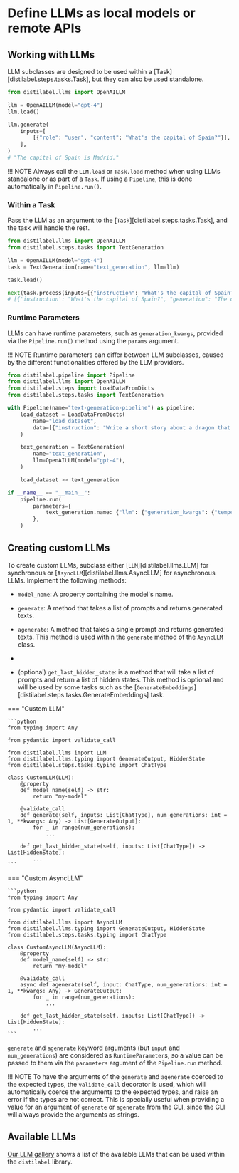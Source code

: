 # Define LLMs as local models or remote APIs

## Working with LLMs

LLM subclasses are designed to be used within a [Task][distilabel.steps.tasks.Task], but they can also be used standalone.

```python
from distilabel.llms import OpenAILLM

llm = OpenAILLM(model="gpt-4")
llm.load()

llm.generate(
    inputs=[
        [{"role": "user", "content": "What's the capital of Spain?"}],
    ],
)
# "The capital of Spain is Madrid."
```

!!! NOTE
    Always call the `LLM.load` or `Task.load` method when using LLMs standalone or as part of a `Task`. If using a `Pipeline`, this is done automatically in `Pipeline.run()`.

### Within a Task

Pass the LLM as an argument to the [`Task`][distilabel.steps.tasks.Task], and the task will handle the rest.

```python
from distilabel.llms import OpenAILLM
from distilabel.steps.tasks import TextGeneration

llm = OpenAILLM(model="gpt-4")
task = TextGeneration(name="text_generation", llm=llm)

task.load()

next(task.process(inputs=[{"instruction": "What's the capital of Spain?"}]))
# [{'instruction': "What's the capital of Spain?", "generation": "The capital of Spain is Madrid."}]
```

### Runtime Parameters

LLMs can have runtime parameters, such as `generation_kwargs`, provided via the `Pipeline.run()` method using the `params` argument.

!!! NOTE
    Runtime parameters can differ between LLM subclasses, caused by the different functionalities offered by the LLM providers.

```python
from distilabel.pipeline import Pipeline
from distilabel.llms import OpenAILLM
from distilabel.steps import LoadDataFromDicts
from distilabel.steps.tasks import TextGeneration

with Pipeline(name="text-generation-pipeline") as pipeline:
    load_dataset = LoadDataFromDicts(
        name="load_dataset",
        data=[{"instruction": "Write a short story about a dragon that saves a princess from a tower."}],
    )

    text_generation = TextGeneration(
        name="text_generation",
        llm=OpenAILLM(model="gpt-4"),
    )

    load_dataset >> text_generation

if __name__ == "__main__":
    pipeline.run(
        parameters={
            text_generation.name: {"llm": {"generation_kwargs": {"temperature": 0.3}}},
        },
    )
```

## Creating custom LLMs

To create custom LLMs, subclass either [`LLM`][distilabel.llms.LLM] for synchronous or [`AsyncLLM`][distilabel.llms.AsyncLLM] for asynchronous LLMs. Implement the following methods:

* `model_name`: A property containing the model's name.

* `generate`: A method that takes a list of prompts and returns generated texts.

* `agenerate`: A method that takes a single prompt and returns generated texts. This method is used within the `generate` method of the `AsyncLLM` class.
*
* (optional) `get_last_hidden_state`: is a method that will take a list of prompts and return a list of hidden states. This method is optional and will be used by some tasks such as the [`GenerateEmbeddings`][distilabel.steps.tasks.GenerateEmbeddings] task.


=== "Custom LLM"

    ```python
    from typing import Any

    from pydantic import validate_call

    from distilabel.llms import LLM
    from distilabel.llms.typing import GenerateOutput, HiddenState
    from distilabel.steps.tasks.typing import ChatType

    class CustomLLM(LLM):
        @property
        def model_name(self) -> str:
            return "my-model"

        @validate_call
        def generate(self, inputs: List[ChatType], num_generations: int = 1, **kwargs: Any) -> List[GenerateOutput]:
            for _ in range(num_generations):
                ...

        def get_last_hidden_state(self, inputs: List[ChatType]) -> List[HiddenState]:
            ...
    ```

=== "Custom AsyncLLM"

    ```python
    from typing import Any

    from pydantic import validate_call

    from distilabel.llms import AsyncLLM
    from distilabel.llms.typing import GenerateOutput, HiddenState
    from distilabel.steps.tasks.typing import ChatType

    class CustomAsyncLLM(AsyncLLM):
        @property
        def model_name(self) -> str:
            return "my-model"

        @validate_call
        async def agenerate(self, input: ChatType, num_generations: int = 1, **kwargs: Any) -> GenerateOutput:
            for _ in range(num_generations):
                ...

        def get_last_hidden_state(self, inputs: List[ChatType]) -> List[HiddenState]:
            ...
    ```

`generate` and `agenerate` keyword arguments (but `input` and `num_generations`) are considered as `RuntimeParameter`s, so a value can be passed to them via the `parameters` argument of the `Pipeline.run` method.

!!! NOTE
    To have the arguments of the `generate` and `agenerate` coerced to the expected types, the `validate_call` decorator is used, which will automatically coerce the arguments to the expected types, and raise an error if the types are not correct. This is specially useful when providing a value for an argument of `generate` or `agenerate` from the CLI, since the CLI will always provide the arguments as strings.

## Available LLMs

[Our LLM gallery](/distilabel/components-gallery/llms/) shows a list of the available LLMs that can be used within the `distilabel` library.